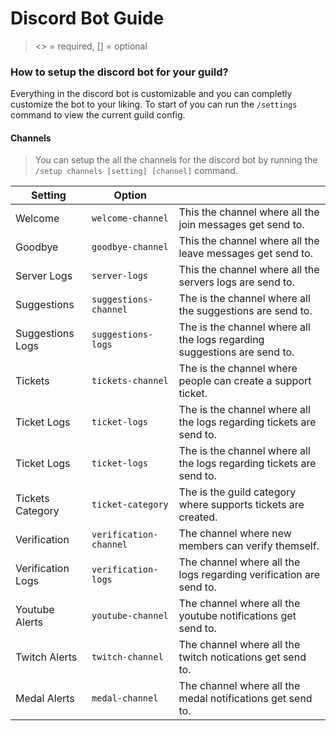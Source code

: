# Discord Bot Guide
><> = required, [] = optional

### How to setup the discord bot for your guild?
Everything in the discord bot is customizable and you can completly customize the bot to your liking.
To start of you can run the `/settings` command to view the current guild config.

#### Channels
>You can setup the all the channels for the discord bot by running the `/setup channels [setting] [channel]` command.

| Setting	| Option | |
--------------------|--------------|--------------|
| Welcome |`welcome-channel` | This the channel where all the join messages get send to. |
| Goodbye |`goodbye-channel` | This the channel where all the leave messages get send to. |
| Server Logs |`server-logs` | This the channel where all the servers logs are send to. |
| Suggestions |`suggestions-channel` | The is the channel where all the suggestions are send to. |
| Suggestions Logs |`suggestions-logs` | The is the channel where all the logs regarding suggestions are send to. |
| Tickets |`tickets-channel` | The is the channel where people can create a support ticket. |
| Ticket Logs |`ticket-logs` | The is the channel where all the logs regarding tickets are send to. |
| Ticket Logs |`ticket-logs` | The is the channel where all the logs regarding tickets are send to. |
| Tickets Category |`ticket-category` | The is the guild category where supports tickets are created. |
| Verification |`verification-channel` | The channel where new members can verify themself. |
| Verification Logs |`verification-logs` | The channel where all the logs regarding verification are send to. |
| Youtube Alerts |`youtube-channel` | The channel where all the youtube notifications get send to. |
| Twitch Alerts |`twitch-channel` | The channel where all the twitch notications get send to. |
| Medal Alerts |`medal-channel` | The channel where all the medal notifications get send to. |
